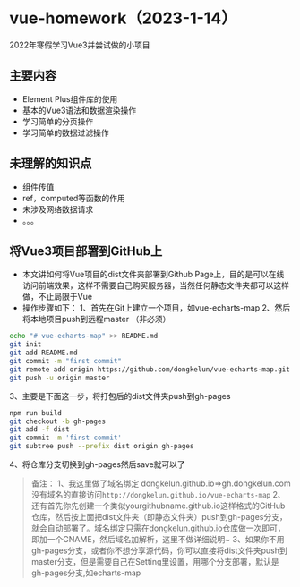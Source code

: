 # vue-homework（2023-1-14）

2022年寒假学习Vue3并尝试做的小项目

## 主要内容

- Element Plus组件库的使用
- 基本的Vue3语法和数据渲染操作
- 学习简单的分页操作
- 学习简单的数据过滤操作

## 未理解的知识点

- 组件传值
- ref，computed等函数的作用
- 未涉及网络数据请求
- 。。。

## 将Vue3项目部署到GitHub上

- 本文讲如何将Vue项目的dist文件夹部署到Github Page上，目的是可以在线访问前端效果，这样不需要自己购买服务器，当然任何静态文件夹都可以这样做，不止局限于Vue
- 操作步骤如下：
1、首先在Git上建立一个项目，如vue-echarts-map
2、然后将本地项目push到远程master （非必须）

```sh
echo "# vue-echarts-map" >> README.md
git init
git add README.md
git commit -m "first commit"
git remote add origin https://github.com/dongkelun/vue-echarts-map.git
git push -u origin master
```

3、主要是下面这一步，将打包后的dist文件夹push到gh-pages

```sh
npm run build
git checkout -b gh-pages
git add -f dist
git commit -m 'first commit'
git subtree push --prefix dist origin gh-pages
```

4、将仓库分支切换到gh-pages然后save就可以了

> 备注：
1、我这里做了域名绑定 dongkelun.github.io=>gh.dongkelun.com 没有域名的直接访问`http://dongkelun.github.io/vue-echarts-map`
2、还有首先你先创建一个类似yourgithubname.github.io这样格式的GitHub仓库，然后按上面把dist文件夹（即静态文件夹）push到gh-pages分支，就会自动部署了。域名绑定只需在dongkelun.github.io仓库做一次即可，即加一个CNAME，然后域名加解析，这里不做详细说明~
3、如果你不用gh-pages分支，或者你不想分享源代码，你可以直接将dist文件夹push到master分支，但是需要自己在Setting里设置，用哪个分支部署，默认是gh-pages分支,如echarts-map
